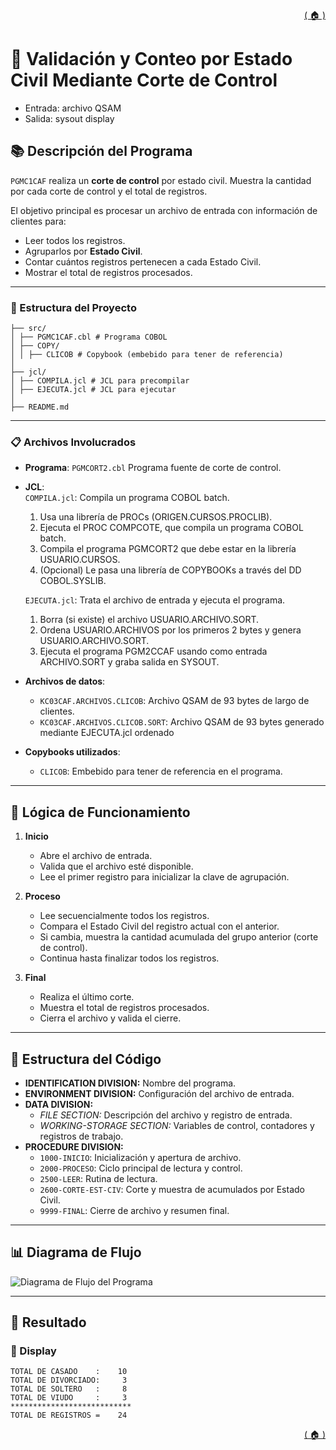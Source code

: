 <div style="text-align: right;">

[( 🏠 )](/)

</div>

# 📄 Validación y Conteo por Estado Civil Mediante Corte de Control
- Entrada: archivo QSAM
- Salida: sysout display

## 📚 Descripción del Programa
`PGMC1CAF` realiza un **corte de control** por estado civil. Muestra la cantidad por cada corte de control y el total de registros. 

El objetivo principal es procesar un archivo de entrada con información de clientes para:
- Leer todos los registros.
- Agruparlos por **Estado Civil**.
- Contar cuántos registros pertenecen a cada Estado Civil.
- Mostrar el total de registros procesados.

---
### 🚀 Estructura del Proyecto

```
├── src/
│ ├── PGMC1CAF.cbl # Programa COBOL 
│ ├── COPY/
│ │ ├── CLICOB # Copybook (embebido para tener de referencia)
│
├── jcl/
│ ├── COMPILA.jcl # JCL para precompilar
│ ├── EJECUTA.jcl # JCL para ejecutar
│
├── README.md
```

---

### 📋 Archivos Involucrados

- **Programa**: `PGMCORT2.cbl` Programa fuente de corte de control.
- **JCL**: \
`COMPILA.jcl`: Compila un programa COBOL batch.
  1. Usa una librería de PROCs (ORIGEN.CURSOS.PROCLIB).
  2. Ejecuta el PROC COMPCOTE, que compila un programa COBOL batch.
  3. Compila el programa PGMCORT2 que debe estar en la librería USUARIO.CURSOS.
  4. (Opcional) Le pasa una librería de COPYBOOKs a través del DD COBOL.SYSLIB. 

  `EJECUTA.jcl`: Trata el archivo de entrada y ejecuta el programa.
  1. Borra (si existe) el archivo USUARIO.ARCHIVO.SORT.
  2. Ordena USUARIO.ARCHIVOS por los primeros 2 bytes y genera USUARIO.ARCHIVO.SORT.
  3. Ejecuta el programa PGM2CCAF usando como entrada ARCHIVO.SORT y graba salida en SYSOUT.


- **Archivos de datos**:
  - `KC03CAF.ARCHIVOS.CLICOB`: Archivo QSAM de 93 bytes de largo de clientes. 
  - `KC03CAF.ARCHIVOS.CLICOB.SORT`: Archivo QSAM de 93 bytes generado mediante EJECUTA.jcl ordenado 
- **Copybooks utilizados**:
  - `CLICOB`: Embebido para tener de referencia en el programa.
---

## 🔄 Lógica de Funcionamiento

1. **Inicio**
   - Abre el archivo de entrada.
   - Valida que el archivo esté disponible.
   - Lee el primer registro para inicializar la clave de agrupación.

2. **Proceso**
   - Lee secuencialmente todos los registros.
   - Compara el Estado Civil del registro actual con el anterior.
   - Si cambia, muestra la cantidad acumulada del grupo anterior (corte de control).
   - Continua hasta finalizar todos los registros.

3. **Final**
   - Realiza el último corte.
   - Muestra el total de registros procesados.
   - Cierra el archivo y valida el cierre.

---

## 🧩 Estructura del Código

- **IDENTIFICATION DIVISION:** Nombre del programa.
- **ENVIRONMENT DIVISION:** Configuración del archivo de entrada.
- **DATA DIVISION:**  
  - *FILE SECTION:* Descripción del archivo y registro de entrada.
  - *WORKING-STORAGE SECTION:* Variables de control, contadores y registros de trabajo.
- **PROCEDURE DIVISION:**  
  - `1000-INICIO`: Inicialización y apertura de archivo.
  - `2000-PROCESO`: Ciclo principal de lectura y control.
  - `2500-LEER`: Rutina de lectura.
  - `2600-CORTE-EST-CIV`: Corte y muestra de acumulados por Estado Civil.
  - `9999-FINAL`: Cierre de archivo y resumen final.

---

## 📊 Diagrama de Flujo
<image src="./GRAFICO.png" alt="Diagrama de Flujo del Programa">

---
## 🎯 Resultado

### 💬 Display 
```text
TOTAL DE CASADO    :    10                     
TOTAL DE DIVORCIADO:     3                     
TOTAL DE SOLTERO   :     8                     
TOTAL DE VIUDO     :     3                     
*************************** 
TOTAL DE REGISTROS =    24                     
```


<div style="text-align: right;">

[( 🏠 )](/)

</div>

